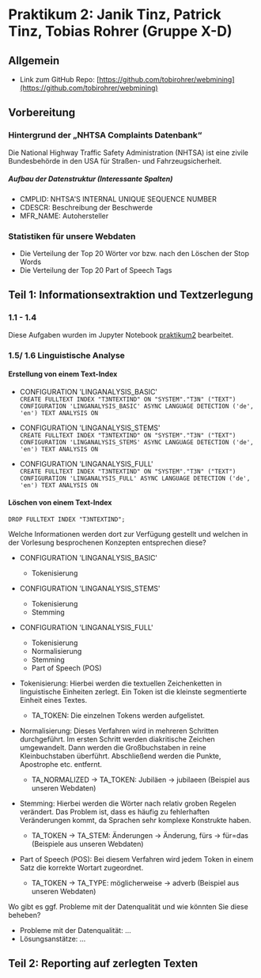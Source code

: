 # Praktikum 2: Janik Tinz, Patrick Tinz, Tobias Rohrer (Gruppe X-D)

## Allgemein
* Link zum GitHub Repo: [https://github.com/tobirohrer/webmining](https://github.com/tobirohrer/webmining)

## Vorbereitung 
### Hintergrund der „NHTSA Complaints Datenbank“ 
Die National Highway Traffic Safety Administration (NHTSA) ist eine zivile Bundesbehörde in den USA für Straßen- und Fahrzeugsicherheit. 
##### Aufbau der Datenstruktur (Interessante Spalten)
* CMPLID: NHTSA'S INTERNAL UNIQUE SEQUENCE NUMBER
* CDESCR: Beschreibung der Beschwerde
* MFR_NAME: Autohersteller
### Statistiken für unsere Webdaten
* Die Verteilung der Top 20 Wörter vor bzw. nach den Löschen der Stop Words 
* Die Verteilung der Top 20 Part of Speech Tags

## Teil 1: Informationsextraktion und Textzerlegung
### 1.1 - 1.4
Diese Aufgaben wurden im Jupyter Notebook [praktikum2](https://github.com/tobirohrer/webmining/blob/master/praktikum2/praktikum2.ipynb) bearbeitet.  

### 1.5/ 1.6 Linguistische Analyse
#### Erstellung von einem Text-Index 
* CONFIGURATION 'LINGANALYSIS_BASIC'   
```CREATE FULLTEXT INDEX "T3NTEXTIND" ON "SYSTEM"."T3N" ("TEXT") CONFIGURATION 'LINGANALYSIS_BASIC' ASYNC LANGUAGE DETECTION ('de', 'en') TEXT ANALYSIS ON```

* CONFIGURATION 'LINGANALYSIS_STEMS'   
```CREATE FULLTEXT INDEX "T3NTEXTIND" ON "SYSTEM"."T3N" ("TEXT") CONFIGURATION 'LINGANALYSIS_STEMS' ASYNC LANGUAGE DETECTION ('de', 'en') TEXT ANALYSIS ON```

* CONFIGURATION 'LINGANALYSIS_FULL'   
```CREATE FULLTEXT INDEX "T3NTEXTIND" ON "SYSTEM"."T3N" ("TEXT") CONFIGURATION 'LINGANALYSIS_FULL' ASYNC LANGUAGE DETECTION ('de', 'en') TEXT ANALYSIS ON```

#### Löschen von einem Text-Index   
```DROP FULLTEXT INDEX "T3NTEXTIND";```

Welche Informationen werden dort zur Verfügung gestellt und welchen in der Vorlesung besprochenen Konzepten entsprechen diese? 
* CONFIGURATION 'LINGANALYSIS_BASIC'
    * Tokenisierung
* CONFIGURATION 'LINGANALYSIS_STEMS'
    * Tokenisierung
    * Stemming
* CONFIGURATION 'LINGANALYSIS_FULL'
    * Tokenisierung
    * Normalisierung
    * Stemming
    * Part of Speech (POS)

* Tokenisierung: Hierbei werden die textuellen Zeichenketten in linguistische Einheiten zerlegt. Ein Token ist die kleinste segmentierte Einheit eines Textes.
    * TA_TOKEN: Die einzelnen Tokens werden aufgelistet.
* Normalisierung: Dieses Verfahren wird in mehreren Schritten durchgeführt. Im ersten Schritt werden diakritische Zeichen umgewandelt. Dann werden die Großbuchstaben in reine Kleinbuchstaben überführt. Abschließend werden die Punkte, Apostrophe etc. entfernt. 
    * TA_NORMALIZED -> TA_TOKEN: Jubiläen -> jubilaeen (Beispiel aus unseren Webdaten)
* Stemming: Hierbei werden die Wörter nach relativ groben Regelen verändert. Das Problem ist, dass es häufig zu fehlerhaften Veränderungen kommt, da Sprachen sehr komplexe Konstrukte haben.
    * TA_TOKEN -> TA_STEM: Änderungen -> Änderung, fürs -> für=das (Beispiele aus unseren Webdaten)
* Part of Speech (POS): Bei diesem Verfahren wird jedem Token in einem Satz die korrekte Wortart zugeordnet. 
    * TA_TOKEN -> TA_TYPE: möglicherweise -> adverb (Beispiel aus unseren Webdaten)

Wo gibt es ggf. Probleme mit der Datenqualität und wie könnten Sie diese beheben? 
* Probleme mit der Datenqualität: ...
* Lösungsanstätze: ...

## Teil 2: Reporting auf zerlegten Texten